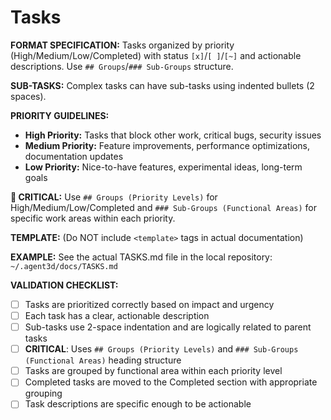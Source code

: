 # Tasks

**FORMAT SPECIFICATION:** Tasks organized by priority (High/Medium/Low/Completed) with status `[x]`/`[ ]`/`[~]` and actionable descriptions. Use `## Groups`/`### Sub-Groups` structure.

**SUB-TASKS:** Complex tasks can have sub-tasks using indented bullets (2 spaces).

**PRIORITY GUIDELINES:**
- **High Priority:** Tasks that block other work, critical bugs, security issues
- **Medium Priority:** Feature improvements, performance optimizations, documentation updates
- **Low Priority:** Nice-to-have features, experimental ideas, long-term goals

**🔗 CRITICAL:** Use `## Groups (Priority Levels)` for High/Medium/Low/Completed and `### Sub-Groups (Functional Areas)` for specific work areas within each priority.

**TEMPLATE:** (Do NOT include `<template>` tags in actual documentation)
<template>
# Tasks

## High Priority

### {{functional_area}} (e.g., Documentation & Guidelines)
- {{status}} {{task_name}} - {{task_description}}
- {{status}} {{task_name}} - {{task_description}}
  - {{status}} {{sub_task_name}} - {{sub_task_description}}
  - {{status}} {{sub_task_name}} - {{sub_task_description}}

### {{functional_area}} (e.g., Infrastructure & Tooling)
- {{status}} {{task_name}} - {{task_description}}
- {{status}} {{task_name}} - {{task_description}}

## Medium Priority

### {{functional_area}} (e.g., Feature Development)
- {{status}} {{task_name}} - {{task_description}}
- {{status}} {{task_name}} - {{task_description}}
  - {{status}} {{sub_task_name}} - {{sub_task_description}}

### {{functional_area}} (e.g., Quality & Testing)
- {{status}} {{task_name}} - {{task_description}}

## Low Priority

### {{functional_area}} (e.g., Future Enhancements)
- {{status}} {{task_name}} - {{task_description}}
- {{status}} {{task_name}} - {{task_description}}

## Completed

### {{functional_area}} (e.g., Documentation & Guidelines)
- [x] {{completed_task_name}} - {{completion_description}}
- [x] {{completed_task_name}} - {{completion_description}}
  - [x] {{completed_sub_task}} - {{sub_completion_description}}

### {{functional_area}} (e.g., Infrastructure & Tooling)
- [x] {{completed_task_name}} - {{completion_description}}
</template>

**EXAMPLE:** See the actual TASKS.md file in the local repository: `~/.agent3d/docs/TASKS.md`

**VALIDATION CHECKLIST:**
- [ ] Tasks are prioritized correctly based on impact and urgency
- [ ] Each task has a clear, actionable description
- [ ] Sub-tasks use 2-space indentation and are logically related to parent tasks
- [ ] **CRITICAL**: Uses `## Groups (Priority Levels)` and `### Sub-Groups (Functional Areas)` heading structure
- [ ] Tasks are grouped by functional area within each priority level
- [ ] Completed tasks are moved to the Completed section with appropriate grouping
- [ ] Task descriptions are specific enough to be actionable
